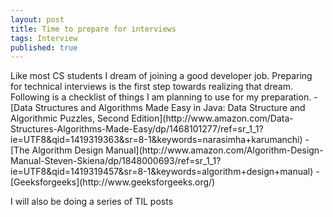 ```yaml
---
layout: post
title: Time to prepare for interviews
tags: Interview
published: true
---
```


<p>
Like most CS students I dream of joining a good developer job. Preparing for technical interviews is the first step towards realizing that dream. Following is a checklist of things I am planning to use for my preparation.
-[Data Structures and Algorithms Made Easy in Java: Data Structure and Algorithmic Puzzles, Second Edition](http://www.amazon.com/Data-Structures-Algorithms-Made-Easy/dp/1468101277/ref=sr_1_1?ie=UTF8&qid=1419319363&sr=8-1&keywords=narasimha+karumanchi)
-[The Algorithm Design Manual](http://www.amazon.com/Algorithm-Design-Manual-Steven-Skiena/dp/1848000693/ref=sr_1_1?ie=UTF8&qid=1419319457&sr=8-1&keywords=algorithm+design+manual)
-[Geeksforgeeks](http://www.geeksforgeeks.org/)
<p>I will also be doing a series of TIL posts

